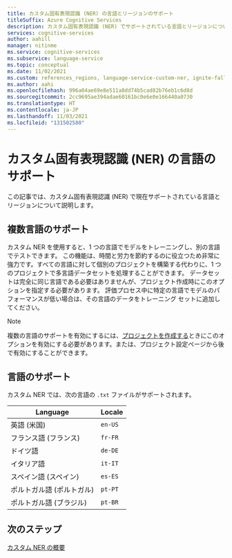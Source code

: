 ```yaml
---
title: カスタム固有表現認識 (NER) の言語とリージョンのサポート
titleSuffix: Azure Cognitive Services
description: カスタム固有表現認識 (NER) でサポートされている言語とリージョンについて説明します。
services: cognitive-services
author: aahill
manager: nitinme
ms.service: cognitive-services
ms.subservice: language-service
ms.topic: conceptual
ms.date: 11/02/2021
ms.custom: references_regions, language-service-custom-ner, ignite-fall-2021
ms.author: aahi
ms.openlocfilehash: 996a04ae69e8e511a8dd74b5cad82b76eb1c6d8d
ms.sourcegitcommit: 2cc9695ae394adae60161bc0e6e0e166440a0730
ms.translationtype: HT
ms.contentlocale: ja-JP
ms.lasthandoff: 11/03/2021
ms.locfileid: "131502580"
---
```

# <a name="language-support-for-custom-named-entity-recognition-ner"></a>カスタム固有表現認識 (NER) の言語のサポート

この記事では、カスタム固有表現認識 (NER) で現在サポートされている言語とリージョンについて説明します。

## <a name="multiple-language-support"></a>複数言語のサポート

カスタム NER を使用すると、1 つの言語でモデルをトレーニングし、別の言語でテストできます。 この機能は、時間と労力を節約するのに役立つため非常に強力です。すべての言語に対して個別のプロジェクトを構築する代わりに、1 つのプロジェクトで多言語データセットを処理することができます。 データセットは完全に同じ言語である必要はありませんが、プロジェクト作成時にこのオプションを指定する必要があります。 評価プロセス中に特定の言語でモデルのパフォーマンスが低い場合は、その言語のデータをトレーニング セットに追加してください。

> [!NOTE]
> 複数の言語のサポートを有効にするには、[プロジェクトを作成する](how-to/create-project.md)ときにこのオプションを有効にする必要があります。または、プロジェクト設定ページから後で有効にすることができます。

## <a name="language-support"></a>言語のサポート

カスタム NER では、次の言語の `.txt` ファイルがサポートされます。

| Language | Locale |  
|--|--|
| 英語 (米国) |`en-US` |
| フランス語 (フランス) |`fr-FR` |
| ドイツ語 |`de-DE` |
| イタリア語 |`it-IT` |
| スペイン語 (スペイン) |`es-ES` |
| ポルトガル語 (ポルトガル) | `pt-PT` |
| ポルトガル語 (ブラジル) | `pt-BR` |

## <a name="next-steps"></a>次のステップ

[カスタム NER の概要](overview.md)
